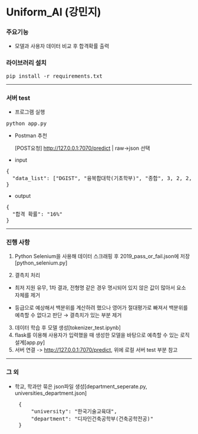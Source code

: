 # Uniform_AI (강민지)

### 주요기능
- 모델과 사용자 데이터 비교 후 합격확률 출력

### 라이브러리 설치
<pre>
pip install -r requirements.txt
</pre>

---

### 서버 test

- 프로그램 실행
<pre>
python app.py
</pre>

- Postman 추천

  [POST요청]   http://127.0.0.1:7070/predict  |  raw->json 선택
- input
<pre>
{
  "data_list": ["DGIST", "융복합대학(기초학부)", "종합", 3, 2, 2, 270, 1]  
}
</pre>

- output
<pre>
{
  "합격 확률": "16%"
}
</pre>

---

### 진행 사항

1. Python Selenium을 사용해 데이터 스크래핑 후 2019_pass_or_fail.json에 저장[python_selenium.py]

2. 결측치 처리
  - 최저 지원 유무, 1차 결과, 전형명 같은 경우 명시되어 있지 않은 값이 많아서 요소 자체를 제거

  - 등급으로 예상해서 백분위를 계산하려 했으나 영어가 절대평가로 빠져서 백분위를 예측할 수 없다고 판단 → 결측치가 있는 부분 제거
 
3. 데이터 학습 후 모델 생성[tokenizer_test.ipynb]
4. flask를 이용해 사용자가 입력했을 때 생성한 모델을 바탕으로 예측할 수 있는 로직 설계[app.py]
5. 서버 연결 -> http://127.0.0.1:7070/predict, 위에 로컬 서버 test 부분 참고

---
### 그 외
- 학교, 학과만 묶은 json파일 생성[department_seperate.py, universities_department.json]
<pre>
    {
        "university": "한국기술교육대",
        "department": "디자인건축공학부(건축공학전공)"
    }
</pre>